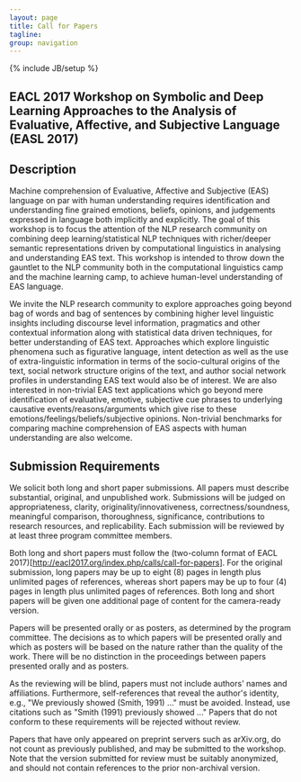 ```yaml
---
layout: page
title: Call for Papers
tagline: 
group: navigation
---
```

{% include JB/setup %}

EACL 2017 Workshop on Symbolic and Deep Learning Approaches to the Analysis of Evaluative, Affective, and Subjective Language (EASL 2017)
---------------------------------------------------------------------------------------

## Description

Machine comprehension of Evaluative, Affective and Subjective (EAS) language on par with human understanding requires identification and understanding fine grained emotions, beliefs, opinions, and judgements expressed in language both implicitly and explicitly. The goal of this workshop is to focus the attention of the NLP research community on combining deep learning/statistical NLP techniques with richer/deeper semantic representations driven by computational linguistics in analysing and understanding EAS text.  This workshop is intended to throw down the gauntlet to the NLP community both in the computational linguistics camp and the machine learning camp, to achieve human-level understanding of EAS language.

We invite the NLP research community to explore approaches going beyond bag of words and bag of sentences by combining higher level linguistic insights including discourse level information, pragmatics and other contextual information along with statistical data driven techniques, for better understanding of EAS text.  Approaches which explore linguistic phenomena such as figurative language, intent detection as well as the use of extra-linguistic information in terms of the socio-cultural origins of the text, social network structure origins of the text, and author social network profiles in understanding EAS text would also be of interest. We are also interested in non-trivial EAS text applications which go beyond mere identification of evaluative, emotive, subjective cue phrases to underlying causative events/reasons/arguments which give rise to these emotions/feelings/beliefs/subjective opinions. Non-trivial benchmarks for comparing machine comprehension of EAS aspects with human understanding are also welcome. 

## Submission Requirements

We solicit both long and short paper submissions. All papers must describe substantial, original, and unpublished work. Submissions will be judged on appropriateness, clarity, originality/innovativeness, correctness/soundness, meaningful comparison, thoroughness, significance, contributions to research resources, and replicability. Each submission will be reviewed by at least three program committee members.

Both long and short papers must follow the (two-column format of EACL 2017)[http://eacl2017.org/index.php/calls/call-for-papers]. For the original submission, long papers may be up to eight (8) pages in length plus unlimited pages of references, whereas short papers may be up to four (4) pages in length plus unlimited pages of references. Both long and short papers will be given one additional page of content for the camera-ready version.

Papers will be presented orally or as posters, as determined by the program committee. The decisions as to which papers will be presented orally and which as posters will be based on the nature rather than the quality of the work. There will be no distinction in the proceedings between papers presented orally and as posters.

As the reviewing will be blind, papers must not include authors' names and affiliations. Furthermore, self-references that reveal the author's identity, e.g., "We previously showed (Smith, 1991) ..." must be avoided. Instead, use citations such as "Smith (1991) previously showed ..." Papers that do not conform to these requirements will be rejected without review.

Papers that have only appeared on preprint servers such as arXiv.org, do not count as previously published, and may be submitted to the workshop. Note that the version submitted for review must be suitably anonymized, and should not contain references to the prior non-archival version.


